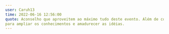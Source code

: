 ```yaml
---
user: Caruh13
time: 2022-06-16 12:56:00  
quote: Aconselho que aproveitem ao máximo tudo deste evento. Além de conhecer pessoas da mesma área da tecnologia, 
para ampliar os conhecimentos e amadurecer as idéias.
---
```

